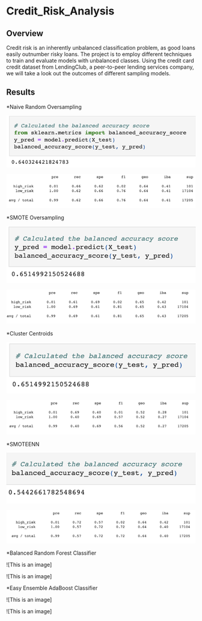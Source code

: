 # Credit_Risk_Analysis

## Overview

Credit risk is an inherently unbalanced classification problem, as good loans easily outnumber risky loans.  The project is to employ different techniques to train and evaluate models with unbalanced classes.  Using the credit card credit dataset from LendingClub, a peer-to-peer lending services company, we will take a look out the outcomes of different sampling models.

## Results

*Naive Random Oversampling

![This is an image](https://github.com/paveenB/Credit_Risk_Analysis/blob/main/RandomOverSamp1.png)

![This is an image](https://github.com/paveenB/Credit_Risk_Analysis/blob/main/RandomOverSamp2.png)

*SMOTE Oversampling

![This is an image](https://github.com/paveenB/Credit_Risk_Analysis/blob/main/SMOTEOverSamp1.png)

![This is an image](https://github.com/paveenB/Credit_Risk_Analysis/blob/main/SMOTEOverSamp2.png)

*Cluster Centroids

![This is an image](https://github.com/paveenB/Credit_Risk_Analysis/blob/main/UnderSamp1.png)

![This is an image](https://github.com/paveenB/Credit_Risk_Analysis/blob/main/UnderSamp2.png)

*SMOTEENN

![This is an image](https://github.com/paveenB/Credit_Risk_Analysis/blob/main/CombSamp2.png)

![This is an image](https://github.com/paveenB/Credit_Risk_Analysis/blob/main/CombSamp1.png)

*Balanced Random Forest Classifier

![This is an image]

![This is an image]

*Easy Ensemble AdaBoost Classifier

![This is an image]

![This is an image]







